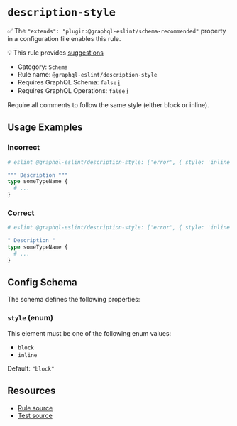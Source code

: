 # `description-style`

✅ The `"extends": "plugin:@graphql-eslint/schema-recommended"` property in a configuration file
enables this rule.

💡 This rule provides
[suggestions](https://eslint.org/docs/developer-guide/working-with-rules#providing-suggestions)

- Category: `Schema`
- Rule name: `@graphql-eslint/description-style`
- Requires GraphQL Schema: `false`
  [ℹ️](/docs/getting-started#extended-linting-rules-with-graphql-schema)
- Requires GraphQL Operations: `false`
  [ℹ️](/docs/getting-started#extended-linting-rules-with-siblings-operations)

Require all comments to follow the same style (either block or inline).

## Usage Examples

### Incorrect

```graphql
# eslint @graphql-eslint/description-style: ['error', { style: 'inline' }]

""" Description """
type someTypeName {
  # ...
}
```

### Correct

```graphql
# eslint @graphql-eslint/description-style: ['error', { style: 'inline' }]

" Description "
type someTypeName {
  # ...
}
```

## Config Schema

The schema defines the following properties:

### `style` (enum)

This element must be one of the following enum values:

- `block`
- `inline`

Default: `"block"`

## Resources

- [Rule source](https://github.com/B2o5T/graphql-eslint/tree/master/packages/plugin/src/rules/description-style.ts)
- [Test source](https://github.com/B2o5T/graphql-eslint/tree/master/packages/plugin/tests/description-style.spec.ts)
